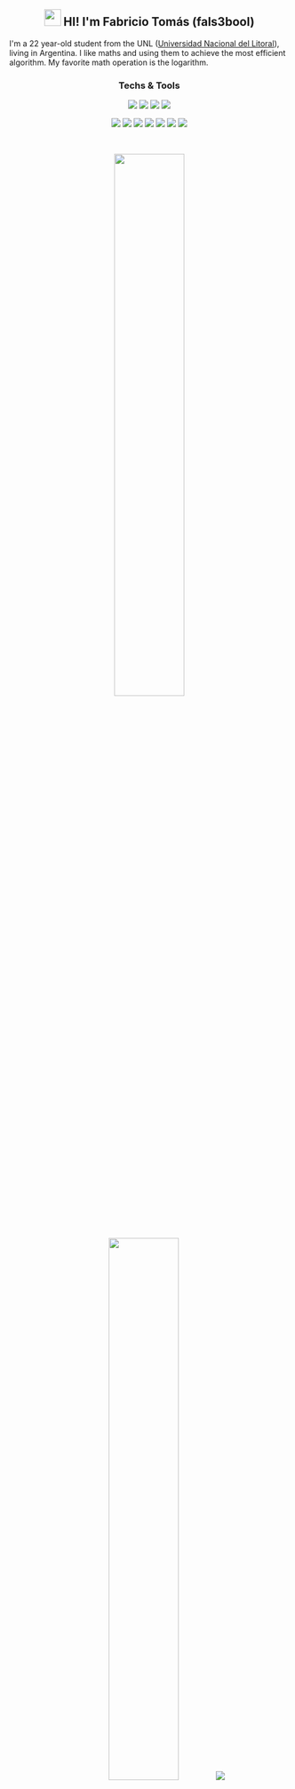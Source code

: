 <h2 align="center"><img src = "https://raw.githubusercontent.com/MartinHeinz/MartinHeinz/master/wave.gif" width = 30px> HI! I'm Fabricio Tomás (fals3bool)</h2>

I'm a 22 year-old student from the UNL ([Universidad Nacional del Litoral](https://www.unl.edu.ar "Universidad Nacional del Litoral ARG")), living in Argentina. I like maths and using them to achieve the most efficient algorithm. My favorite math operation is the logarithm.

<h3 align="center">Techs & Tools</h3>

<p align="center">
  <a href="https://github.com/falseme?tab=repositories&language=java"><img width="auto" src="https://img.shields.io/badge/java-D50000?style=for-the-badge&logo=openjdk&logoColor=white"/></a>
  <a href="https://github.com/falseme?tab=repositories&language=c"><img width="auto" src="https://img.shields.io/badge/c-00599C?style=for-the-badge&logo=c%2B%2B&logoColor=white"/></a>
  <a href="https://github.com/falseme?tab=repositories&language=c%2B%2B"><img width="auto" src="https://img.shields.io/badge/c++-0080CD?style=for-the-badge&logo=c%2B%2B&logoColor=white"/></a>
  <a href="https://github.com/falseme?tab=repositories&language=c%23"><img width="auto" src="https://img.shields.io/badge/c%23-512BD4?style=for-the-badge&logo=c%2B%2B&logoColor=white"/></a>
  <!--<a href="https://github.com/falseme?tab=repositories&language=mcfunction"><img width="auto" src="https://img.shields.io/badge/mcfunc-EF323D?style=for-the-badge&logo=mojangstudios&logoColor=white"/></a>-->
</p>
<p align="center">
  <img width="auto" src="https://img.shields.io/badge/maven-C71A36?style=for-the-badge&logo=apachemaven&logoColor=white"/>
  <img width="auto" src="https://img.shields.io/badge/gradle-02303A?style=for-the-badge&logo=gradle&logoColor=white"/>
  <img width="auto" src="https://img.shields.io/badge/git-F05032?style=for-the-badge&logo=git&logoColor=white"/>
  <img width="auto" src="https://img.shields.io/badge/eclipse-2C2255?style=for-the-badge&logo=eclipseide&logoColor=white"/>
  <img width="auto" src="https://img.shields.io/badge/visual_studio-5C2D91?style=for-the-badge&logo=visual-studio&logoColor=white"/>
  <img width="auto" src="https://img.shields.io/badge/android_studio-34A853?style=for-the-badge&logo=android&logoColor=white"/>
  <img width="auto" src="https://img.shields.io/badge/unity-888?style=for-the-badge&logo=unity&logoColor=white"/>
</p>

<br>

<p align="center">
  <img height="50%" width="auto" src ="https://github-readme-stats.vercel.app/api?username=falseme&show_icons=true&count_private=true&theme=darcula&hide_border=true&hide=contribs&bg_color=00000000">
  <img height="50%" width="auto" src ="https://github-readme-stats.vercel.app/api/top-langs/?username=falseme&layout=compact&hide_border=true&theme=darcula&bg_color=00000000&langs_count=6&hide=css,CMake">
  <img src ="https://github-readme-streak-stats.herokuapp.com/?user=falseme&theme=darcula&hide_border=true&background=FFFFFF00">
</p>

<h3 align="center">Contact</h3>
<p align="center">
  <a href="mailto:fabritomas25@gmail.com"><img width="auto" src="https://img.shields.io/badge/email-EA4335?style=for-the-badge&logo=gmail&logoColor=white"/></a>
</p>
<p align="center">
  <a href="https://www.youtube.com/@falseme"><img width="auto" src="https://img.shields.io/badge/youtube-D52525?style=for-the-badge&logo=youtube&logoColor=white"/></a>
  <a href="https://www.instagram.com/fabrifalso"><img width="auto" src="https://img.shields.io/badge/instagram-E4405F?style=for-the-badge&logo=instagram&logoColor=white"/></a>
  <!--<a href="https://www.ko-fi.com/falseme"><img width="auto" src="https://img.shields.io/badge/kofi-FF3850?style=for-the-badge&logo=kofi&logoColor=white"/></a>-->
</p>

